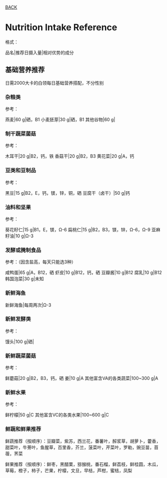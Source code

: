 [BACK](../)

# Nutrition Intake Reference
格式：

品名|推荐日摄入量|相对优势的成分

## 基础营养推荐
日需2000大卡的白领每日基础营养搭配，不分性别

### 杂粮类
参考：

燕麦|60 g|硒，B1
小麦胚芽|30 g|硒，B1
其他谷物|60 g|

### 制干蔬菜菌菇
参考：

木耳干|20 g|B2，钙，铁
香菇干|20 g|B2，B3
黄花菜|20 g|A，钙

### 豆类和豆制品
参考：

黑豆|15 g|B2，E，钙，镁，锌，铜，硒
豆腐干（卤干）|50 g|钙

### 油料和坚果
参考：

葵花籽仁|15 g|B1，E，镁，Ω-6
扁桃仁|15 g|B2，B3，镁，锌，Ω-6，Ω-9
亚麻籽油|10 g|Ω-3

### 发酵或腌制食品
参考：（因含盐高，每天只能选3种）

咸鸭蛋|65 g|A，B12，硒
虾皮|10 g|B12，钙，硒
豆瓣酱|10 g|B12
腐乳|10 g|B12
韩国泡菜|30 g|未知

### 新鲜海鱼
新鲜海鱼|每周两次|Ω-3

### 新鲜发酵类
参考：

馒头|100 g|硒|

### 新鲜蔬菜菌菇
参考：

鲜蘑菇|20 g|B2，B3，钙，硒
姜|10 g|A
其他富含VA的各类蔬菜|100~300 g|A

### 新鲜水果
参考：

鲜柠檬|50 g|C
其他富含VC的各类水果|100~600 g|C

### 鲜蔬和鲜果推荐 
鲜蔬推荐（按顺序）：豆瓣菜，紫苏，西兰花，番薯叶，醡浆草，胡萝卜，藿香，甜菜叶，牛蒡叶，鱼腥草，百里香，芥兰，菠菜叶，芹菜叶，罗勒，豌豆苗，苜蓿，荠菜

鲜果推荐（按顺序）：鲜枣，黑醋栗，猕猴桃，番石榴，鲜荔枝，鲜桂圆，木瓜，草莓，橙子，柿子，芒果，柠檬，文旦，早桔，芦柑，蜜桔，凤梨
